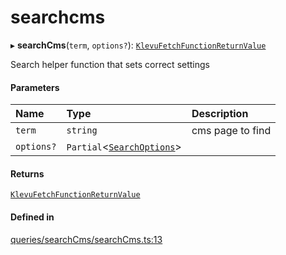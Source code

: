 # searchcms
      
▸ **searchCms**(`term`, `options?`): [`KlevuFetchFunctionReturnValue`](klevufetchfunctionreturnvalue.md)

Search helper function that sets correct settings

#### Parameters

| Name | Type | Description |
| :------ | :------ | :------ |
| `term` | `string` | cms page to find |
| `options?` | `Partial`<[`SearchOptions`](searchoptions.md)\> |  |

#### Returns

[`KlevuFetchFunctionReturnValue`](klevufetchfunctionreturnvalue.md)

#### Defined in

[queries/searchCms/searchCms.ts:13](https://github.com/klevultd/frontend-sdk/blob/d712c6c/packages/klevu-core/src/queries/searchCms/searchCms.ts#L13)


